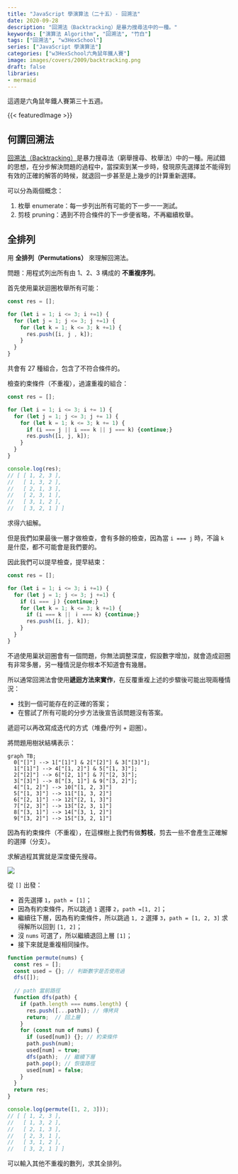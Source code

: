 ```yaml
---
title: "JavaScript 學演算法（二十五）- 回溯法"
date: 2020-09-28
description: "回溯法（Backtracking）是暴力搜尋法中的一種。"
keywords: ["演算法 Algorithm", "回溯法", "竹白"]
tags: ["回溯法", "w3HexSchool"]
series: ["JavaScript 學演算法"]
categories: ["w3HexSchool六角鼠年鐵人賽"]
image: images/covers/2009/backtracking.png
draft: false
libraries:
- mermaid
---
```


這週是六角鼠年鐵人賽第三十五週。

<!--more-->

{{< featuredImage >}}

## 何謂回溯法

[回溯法（Backtracking）](https://zh.wikipedia.org/wiki/回溯法)是暴力搜尋法（窮舉搜尋、枚舉法）中的一種。用試錯的思想，在分步解決問題的過程中，當探索到某一步時，發現原先選擇並不能得到有效的正確的解答的時候，就退回一步甚至是上幾步的計算重新選擇。

可以分為兩個概念：
1. 枚舉 enumerate：每一步列出所有可能的下一步一一測試。
2. 剪枝 pruning：遇到不符合條件的下一步便省略，不再繼續枚舉。

## 全排列

用 **全排列（Permutations）** 來理解回溯法。

問題：用程式列出所有由 1、2、3 構成的 **不重複序列**。

首先使用巢狀迴圈枚舉所有可能：
```javascript
const res = [];

for (let i = 1; i <= 3; i +=1) {
  for (let j = 1; j <= 3; j +=1) {
    for (let k = 1; k <= 3; k +=1) {
      res.push([i, j , k]);
    }
  }
}
```
共會有 27 種組合，包含了不符合條件的。

檢查約束條件（不重複），過濾重複的組合：
```javascript
const res = [];

for (let i = 1; i <= 3; i += 1) {
  for (let j = 1; j <= 3; j += 1) {
    for (let k = 1; k <= 3; k += 1) {
      if (i === j || i === k || j === k) {continue;}
      res.push([i, j, k]);
    }
  }
}

console.log(res);
// [ [ 1, 2, 3 ], 
//   [ 1, 3, 2 ], 
//   [ 2, 1, 3 ], 
//   [ 2, 3, 1 ], 
//   [ 3, 1, 2 ], 
//   [ 3, 2, 1 ] ] 
```
求得六組解。

但是我們如果最後一層才做檢查，會有多餘的檢查，因為當 `i === j` 時，不論 `k` 是什麼，都不可能會是我們要的。

因此我們可以提早檢查，提早結束：
```javascript
const res = [];

for (let i = 1; i <= 3; i +=1) {
  for (let j = 1; j <= 3; j +=1) {
    if (i === ｊ) {continue;}
    for (let k = 1; k <= 3; k +=1) {
      if (i === k || ｉ === k) {continue;}
      res.push([i, j, k]);
    }
  }
}
```

不過使用巢狀迴圈會有一個問題，你無法調整深度，假設數字增加，就會造成迴圈有非常多層，另一種情況是你根本不知道會有幾層。

所以通常回溯法會使用**遞迴方法來實作**，在反覆重複上述的步驟後可能出現兩種情況：
- 找到一個可能存在的正確的答案；
- 在嘗試了所有可能的分步方法後宣告該問題沒有答案。

遞迴可以再改寫成迭代的方式（堆疊/佇列 + 迴圈）。

將問題用樹狀結構表示：
```mermaid
graph TB;
  0["[]"] --> 1["[1]"] & 2["[2]"] & 3["[3]"];
  1["[1]"] --> 4["[1, 2]"] & 5["[1, 3]"];
  2["[2]"] --> 6["[2, 1]"] & 7["[2, 3]"];
  3["[3]"] --> 8["[3, 1]"] & 9["[3, 2]"];
  4["[1, 2]"] --> 10["[1, 2, 3]"]
  5["[1, 3]"] --> 11["[1, 3, 2]"]
  6["[2, 1]"] --> 12["[2, 1, 3]"]
  7["[2, 3]"] --> 13["[2, 3, 1]"]
  8["[3, 1]"] --> 14["[3, 1, 2]"]
  9["[3, 2]"] --> 15["[3, 2, 1]"]
```
因為有約束條件（不重複），在這棵樹上我們有做**剪枝**，剪去一些不會產生正確解的選擇（分支）。

求解過程其實就是深度優先搜尋。

![](https://i.imgur.com/0lcjxdU.png)

從 `[]` 出發：
- 首先選擇 `1`，`path = [1]`；
- 因為有約束條件，所以跳過 `1` 選擇 `2`，`path =[1, 2]`；
- 繼續往下層，因為有約束條件，所以跳過 `1, 2` 選擇 `3`，`path = [1, 2, 3]` 求得解所以回到 `[1, 2]`；
- 沒 `nums` 可選了，所以繼續退回上層 `[1]`；
- 接下來就是重複相同操作。

```javascript
function permute(nums) {
  const res = [];
  const used = {}; // 判斷數字是否使用過
  dfs([]);
  
  // path 當前路徑
  function dfs(path) {
    if (path.length === nums.length) {
      res.push([...path]); // 傳拷貝
      return;  // 回上層
    }
    for (const num of nums) {
      if (used[num]) {}; // 約束條件
      path.push(num);
      used[num] = true;
      dfs(path);  // 繼續下層
      path.pop(); // 恢復路徑
      used[num] = false;
    }
  }
  return res;
}

console.log(permute([1, 2, 3]));
// [ [ 1, 2, 3 ], 
//   [ 1, 3, 2 ], 
//   [ 2, 1, 3 ], 
//   [ 2, 3, 1 ], 
//   [ 3, 1, 2 ], 
//   [ 3, 2, 1 ] ] 
```

可以輸入其他不重複的數列，求其全排列。
